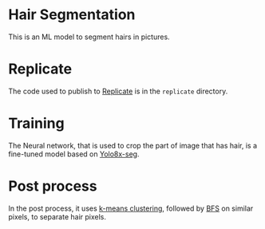 
# Hair Segmentation
This is an ML model to segment hairs in pictures.

# Replicate
The code used to publish to [Replicate](https://replicate.com/hadilq/hair-segment)
is in the `replicate` directory.

# Training
The Neural network, that is used to crop the part of image that has hair,
is a fine-tuned model based on [Yolo8x-seg](https://github.com/ultralytics/ultralytics).

# Post process
In the post process, it uses [k-means clustering](https://en.wikipedia.org/wiki/K-means_clustering),
followed by [BFS](https://en.wikipedia.org/wiki/Breadth-first_search) on similar pixels,
to separate hair pixels.

